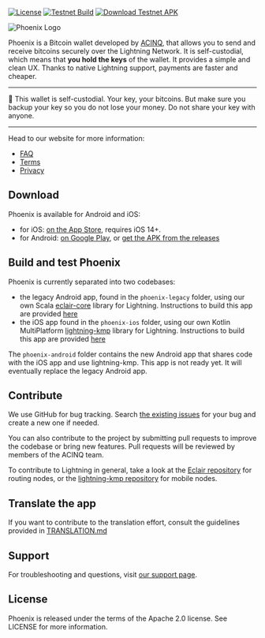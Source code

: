 [![License](https://img.shields.io/badge/license-Apache%202.0-blue.svg)](LICENSE)
[![Testnet Build](https://github.com/ACINQ/phoenix/workflows/TESTNET%20Build/badge.svg)](https://github.com/ACINQ/phoenix/actions?query=workflow%3A%22TESTNET+Build%22)
[![Download Testnet APK](https://img.shields.io/badge/Download-Testnet%20APK-green?style=flat&logo=android&logoColor=white)](https://acinq.co/pub/phoenix/phoenix-testnet-latest.apk)

![Phoenix Logo](.readme/phoenix_text.png)

Phoenix is a Bitcoin wallet developed by [ACINQ](https://acinq.co), that allows you to send and receive bitcoins securely over the Lightning Network. It is self-custodial, which means that **you hold the keys** of the wallet. It provides a simple and clean UX. Thanks to native Lightning support, payments are faster and cheaper.

---

:rotating_light: This wallet is self-custodial. Your key, your bitcoins. But make sure you backup your key so you do not lose your money. Do not share your key with anyone.

---

Head to our website for more information:
- [FAQ](https://phoenix.acinq.co/faq)
- [Terms](https://phoenix.acinq.co/terms)
- [Privacy](https://phoenix.acinq.co/privacy)

## Download

Phoenix is available for Android and iOS:
- for iOS: [on the App Store](https://apps.apple.com/us/app/phoenix-wallet/id1544097028), requires iOS 14+.
- for Android: [on Google Play](https://play.google.com/store/apps/details?id=fr.acinq.phoenix.mainnet), or [get the APK from the releases](https://github.com/ACINQ/phoenix/releases)

## Build and test Phoenix

Phoenix is currently separated into two codebases:
- the legacy Android app, found in the `phoenix-legacy` folder, using our own Scala [eclair-core](https://github.com/ACINQ/eclair) library for Lightning. Instructions to build this app are provided [here](https://github.com/ACINQ/phoenix/blob/master/phoenix-legacy/BUILD.md)
- the iOS app found in the `phoenix-ios` folder, using our own Kotlin MultiPlatform [lightning-kmp](https://github.com/ACINQ/eclair) library for Lightning. Instructions to build this app are provided [here](https://github.com/ACINQ/phoenix/blob/master/BUILD.md)

The `phoenix-android` folder contains the new Android app that shares code with the iOS app and use lightning-kmp. This app is not ready yet. It will eventually replace the legacy Android app.

## Contribute

We use GitHub for bug tracking. Search [the existing issues](https://github.com/ACINQ/phoenix/issues) for your bug and create a new one if needed.

You can also contribute to the project by submitting pull requests to improve the codebase or bring new features. Pull requests will be reviewed by members of the ACINQ team.

To contribute to Lightning in general, take a look at the [Eclair repository](https://github.com/ACINQ/eclair) for routing nodes, or the [lightning-kmp repository](https://github.com/ACINQ/lightning-kmp) for mobile nodes.

## Translate the app

If you want to contribute to the translation effort, consult the guidelines provided in [TRANSLATION.md](https://github.com/ACINQ/phoenix/blob/master/TRANSLATION.md)

## Support

For troubleshooting and questions, visit [our support page](https://phoenix.acinq.co/support).

## License

Phoenix is released under the terms of the Apache 2.0 license. See LICENSE for more information.
